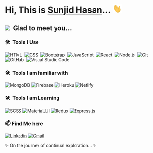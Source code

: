  

# Hi,  This is [Sunjid Hasan](https://sunjid-hasan.web.app/)... <img src="https://raw.githubusercontent.com/ABSphreak/ABSphreak/master/gifs/Hi.gif" width="30px">
 
 ## <img src="https://media.giphy.com/media/iY8CRBdQXODJSCERIr/giphy.gif" width="30px">&nbsp;  Glad to meet you... 

### 🛠 &nbsp;Tools I Use

![HTML](https://img.shields.io/badge/-HTML-05122A?style=flat&logo=HTML5)&nbsp;
![CSS](https://img.shields.io/badge/-CSS-05122A?style=flat&logo=CSS3&logoColor=1572B6)&nbsp;
![Bootstrap](https://img.shields.io/badge/-Bootstrap-05122A?style=flat&logo=bootstrap&logoColor=563D7C)&nbsp;
![JavaScript](https://img.shields.io/badge/-JavaScript-05122A?style=flat&logo=javascript)&nbsp;
![React](https://img.shields.io/badge/-React-05122A?style=flat&logo=react)&nbsp;
![Node.js](https://img.shields.io/badge/-Node.js-05122A?style=flat&logo=node.js)&nbsp;
![Git](https://img.shields.io/badge/-Git-05122A?style=flat&logo=git)&nbsp;
![GitHub](https://img.shields.io/badge/-GitHub-05122A?style=flat&logo=github)&nbsp;
![Visual Studio Code](https://img.shields.io/badge/-Visual%20Studio%20Code-05122A?style=flat&logo=visual-studio-code&logoColor=007ACC)&nbsp;

### 🛠 &nbsp;Tools I am familiar with
![MongoDB](https://img.shields.io/badge/-MongoDB-05122A?style=flat-square&logo=mongodb)
![Firebase](https://img.shields.io/badge/-Firebase-05122A?style=flat-square&logo=Firebase)
![Heroku](https://img.shields.io/badge/-Heroku-05122A?style=flat-square&logo=heroku)
![Netlify](https://img.shields.io/badge/-Netlify-05122A?style=flat-square&logo=netlify)

### 🛠 &nbsp;Tools I am Learning
![SCSS](https://img.shields.io/badge/-SCSS-05122A?style=flat-square&logo=SASS)
![Material_UI](https://img.shields.io/badge/-Material_UI-05122A?style=flat-square&logo=material-ui)
![Redux](https://img.shields.io/badge/-Redux-05122A?style=flat-square&logo=Redux)
![Express.js](https://img.shields.io/badge/-Express-05122A?style=flat-square&logo=expressjs)


### 📫 Find Me here
[![Linkedin](https://img.shields.io/badge/-LinkedIn-05122A?style=flat&logo=Linkedin&logoColor=blue)](https://www.linkedin.com/in/sunjid-in/)
[![Gmail](https://img.shields.io/badge/-Gmail-05122A?style=flat&logo=Gmail&logoColor=red)](mailto:sunjid.info@gmail.com)


 ✨ On the journey of continual exploration... ✨ 
